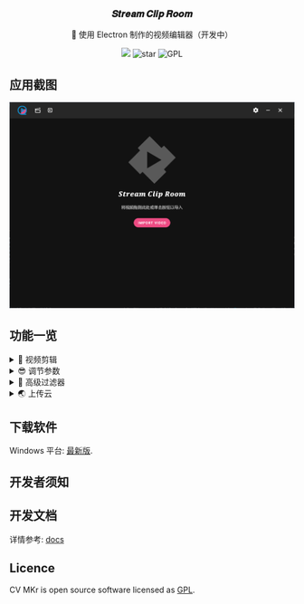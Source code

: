 <p align="center">
	<img width='100px' src='https://cdn.jsdelivr.net/gh/yesmore/img/clip-room/favicon.png' alt=''/>
</p>
<h3 align="center">𝑺𝒕𝒓𝒆𝒂𝒎 𝑪𝒍𝒊𝒑 𝑹𝒐𝒐𝒎</h3>
<p align="center">🎥 使用 Electron 制作的视频编辑器（开发中）</p>
<div style='' align="center">
    <img src="https://img.shields.io/github/downloads/yesmore/clip-room/total.svg?style=flat-square">
    <img src="https://img.shields.io/github/stars/yesmore/clip-room.svg?logo=github&style=flat-square" alt="star"/>
	<img src="https://img.shields.io/github/license/yesmore/clip-room?style=flat-square" alt="GPL"/>
</div>

## 应用截图

![Home](/.gh/clip-home.png?raw=true "Home")



## 功能一览

<details> 
    <summary>🍻 视频剪辑</summary>
    <pre>✔️ 设置起始位 / 结束位
    ✔️ 分割视频
    ✔️ 拼接视频
    </pre>
</details>

<details> 
    <summary>😎 调节参数</summary>
    <pre>✔️ 播放速率条件
    ✔️ 视频音量调节
    ✔️ Change fps with support for motion interpolation
    ✔️ 更改分辨率 / 比特率
    </pre>
</details>

<details> 
    <summary>🎉 高级过滤器</summary>
    <pre>✔️ 改变对比度
    ✔️ 调节亮度
    ✔️ 调节饱和度
    ✔️ 低音增强
    ✔️ 在音频中添加回声
    ✔️ 创建视频或音频的直方图
    ✔️ 移除水印
    ✔️ 改变色相
    ✔️ 其他过滤器...
    </pre>
</details>

<details> 
    <summary>🌏 上传云</summary>
    <pre>❌ 生成预览链接
    </pre>
</details>


<!-- Main editor
![Editor](/.gh/basic.png?raw=true "Editor")

Light theme support
![Editor (light theme)](/.gh/basic-light.png?raw=true "Editor (light theme)")

Export settings
![Export settings](/.gh/export-settings.png?raw=true "Export settings")

Advanced export settings
![Advanced export settings](/.gh/advanced.png?raw=true "Advanced export settings")

Upload to YouTube
![Upload settings](/.gh/upload.png?raw=true "Upload settings")

Check status of export and upload
![Export status](/.gh/export-status.png?raw=true "Export status") -->



## 下载软件

Windows 平台: [最新版](https://github.com/yesmore/clip-room/releases/latest).



## 开发者须知



## 开发文档

详情参考: [docs](docs)



## Licence

CV MKr is open source software licensed as [GPL](LICENSE).
